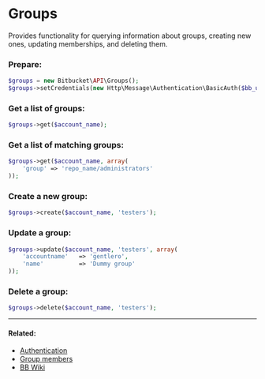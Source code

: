 # Groups

Provides functionality for querying information about groups, creating new ones, updating memberships, and deleting them.

### Prepare:
```php
$groups = new Bitbucket\API\Groups();
$groups->setCredentials(new Http\Message\Authentication\BasicAuth($bb_user, $bb_pass));
```

### Get a list of groups:
```php
$groups->get($account_name);
```

### Get a list of matching groups:
```php
$groups->get($account_name, array(
    'group' => 'repo_name/administrators'
));
```

### Create a new group:
```php
$groups->create($account_name, 'testers');
```

### Update a group:
```php
$groups->update($account_name, 'testers', array(
    'accountname'   => 'gentlero',
    'name'          => 'Dummy group'
));
```

### Delete a group:
```php
$groups->delete($account_name, 'testers');
```

----

#### Related:
  * [Authentication](authentication.md)
  * [Group members](groups/members.md)
  * [BB Wiki](https://confluence.atlassian.com/display/BITBUCKET/groups+Endpoint)
